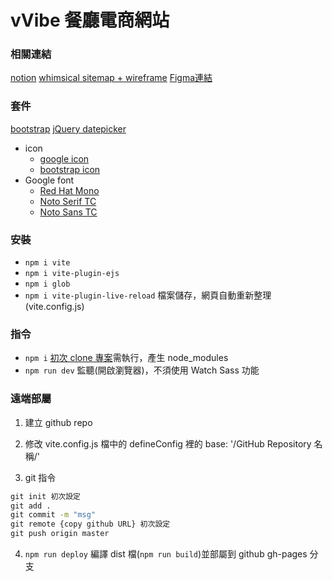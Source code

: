 # vVibe 餐廳電商網站

### 相關連結
[notion](https://www.notion.so/12-vVibe-f1720464b22645d18a99c2914c39fff9)
[whimsical sitemap + wireframe](https://whimsical.com/vvibe-K94b764LD6s78rpSvM2Kg1)
[Figma連結](https://www.figma.com/file/k3k2DI66h0chC3qnx37kwl/vVibe-%E9%A4%90%E5%BB%B3%E9%9B%BB%E5%95%86%E7%B6%B2%E7%AB%99?type=design&mode=design&t=pIlYFY7UlOBa7GIF-0)

### 套件
[bootstrap](https://bootstrap5.hexschool.com/)
[jQuery datepicker](https://jqueryui.com/datepicker/)
+ icon
   + [google icon](https://fonts.google.com/icons)
   + [bootstrap icon](https://icons.getbootstrap.com/)
+ Google font
   + [Red Hat Mono](https://fonts.google.com/specimen/Red+Hat+Mono?query=red+&category=Monospace)
   + [Noto Serif TC](https://fonts.google.com/noto/specimen/Noto+Serif+TC)
   + [Noto Sans TC](https://fonts.google.com/noto/specimen/Noto+Sans+TC)

### 安裝
+ `npm i vite`
+ `npm i vite-plugin-ejs`
+ `npm i glob`
+ `npm i vite-plugin-live-reload` 檔案儲存，網頁自動重新整理(vite.config.js)

### 指令
+ `npm i` [初次 clone 專案](https://github.com/hexschool/web-layout-training-vite)需執行，產生 node_modules
+ `npm run dev` 監聽(開啟瀏覽器)，不須使用 Watch Sass 功能

### 遠端部屬
1. 建立 github repo

2. 修改 vite.config.js 檔中的 defineConfig 裡的
   base: '/GitHub Repository 名稱/'

3. git 指令
```cmd
git init 初次設定
git add .
git commit -m "msg"
git remote {copy github URL} 初次設定
git push origin master
```

4. `npm run deploy` 編譯 dist 檔(`npm run build`)並部屬到 github gh-pages 分支